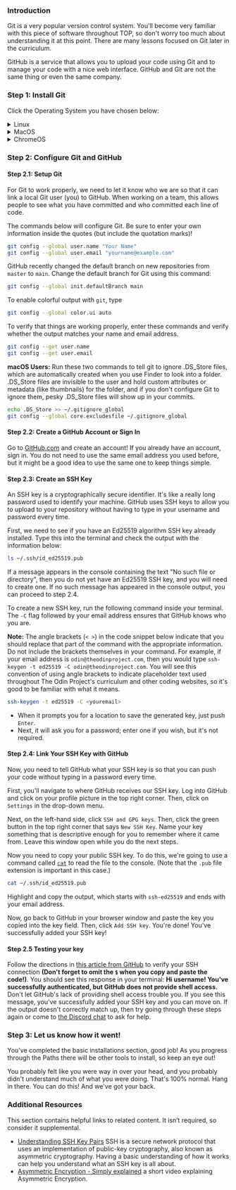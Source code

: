 ### Introduction

Git is a very popular version control system. You'll become very familiar with this piece of software throughout TOP, so don't worry too much about understanding it at this point. There are many lessons focused on Git later in the curriculum.

GitHub is a service that allows you to upload your code using Git and to manage your code with a nice web interface. GitHub and Git are not the same thing or even the same company.

### Step 1: Install Git

Click the Operating System you have chosen below:

<details markdown="block">
<summary class="dropDown-header">Linux
</summary>

#### Step 1.1: Update the system

Run these commands in the terminal to update the Linux system:

~~~bash
sudo apt update
sudo apt upgrade
~~~

#### Step 1.2: Install git

You likely have `git` installed already, but to make sure that we have the most up to date version of git, run the following commands:

~~~bash
sudo add-apt-repository ppa:git-core/ppa
sudo apt update
sudo apt install git
~~~

#### Step 1.3: Verify version

Make sure your git version is **at least** 2.28 by running this command:

~~~bash
git --version
~~~

If the version number is less than 2.28, follow the instructions again. 

</details>


<details markdown="block">
<summary class="dropDown-header">MacOS
</summary>

#### Step 1.0: Install Homebrew
  
First, you'll need to install Homebrew.  Make sure you have checked the requirements [here](https://docs.brew.sh/Installation#macos-requirements). Once you meet the requirements, copy and paste the following into your terminal:

~~~bash
/bin/bash -c "$(curl -fsSL https://raw.githubusercontent.com/Homebrew/install/HEAD/install.sh)"
~~~

**Note:** On an Apple Silicon Mac you will have an extra step to take.
If you look at the terminal output after installing Homebrew, you will see "Installation Successful!". Further down in the terminal there will be a section called "Next steps". 
Reading the terminal may seem a bit intimidating, but this is a great chance to overcome those feelings. Follow the next steps as stated in your terminal (copy and paste the commands given) to add Homebrew to your PATH, which allows you to use the `brew` command prefix. 

#### Step 1.1: Update Git

MacOS already comes with a version of Git, but you should update to the latest version. In the terminal, type

~~~bash
brew install git
~~~

This will install the latest version of Git. Easy, right?

#### Step 1.2: Verify version

If you have just installed and/or updated Git from the previous step, first close that terminal window.
  
**Open a new terminal window** and then make sure your git version is **at least** 2.28 by running this command:

~~~bash
git --version
~~~

If the version number is less than 2.28, follow the instructions again. If you are encountering a `no formulae found in taps` error:

1. Run `brew doctor`
2. You will see an output like the one below. NOTE: The actual output of `brew doctor` may vary based on the version of MacOS you're running, and any other issues you may have with your own installation. Ultimately, you must run each command line snippet that Homebrew provides after running `brew doctor` to repair your installation of Homebrew, including `brew cleanup` at the end.
![Brew Doctor Sample Output](https://cdn.statically.io/gh/TheOdinProject/curriculum/284f0cdc998be7e4751e29e8458323ad5d320303/foundations/installations/setting_up_git/imgs/00.png)
3. Run `brew install git`, **open a new terminal window**, and then check your version of Git, which should now be the latest.

</details>

<details markdown="block">
<summary class="dropDown-header">ChromeOS
</summary>

You will need to install Git from the source by following the instructions from this [Digital Ocean tutorial](https://www.digitalocean.com/community/tutorials/how-to-install-git-on-debian-10#installing-git-from-source).

</details>

### Step 2: Configure Git and GitHub

#### Step 2.1: Setup Git

For Git to work properly, we need to let it know who we are so that it can link a local Git user (you) to GitHub. When working on a team, this allows people to see what you have committed and who committed each line of code.

The commands below will configure Git. Be sure to enter your own information inside the quotes (but include the quotation marks)!

~~~bash
git config --global user.name "Your Name"
git config --global user.email "yourname@example.com"
~~~

GitHub recently changed the default branch on new repositories from `master` to `main`. Change the default branch for Git using this command:

~~~bash
git config --global init.defaultBranch main
~~~

To enable colorful output with `git`, type

~~~bash
git config --global color.ui auto
~~~

To verify that things are working properly, enter these commands and verify whether the output matches your name and email address.

~~~bash
git config --get user.name
git config --get user.email
~~~

**macOS Users:** Run these two commands to tell git to ignore .DS_Store files, which are automatically created when you use Finder to look into a folder. .DS_Store files are invisible to the user and hold custom attributes or metadata (like thumbnails) for the folder, and if you don't configure Git to ignore them, pesky .DS_Store files will show up in your commits.

~~~bash
echo .DS_Store >> ~/.gitignore_global
git config --global core.excludesfile ~/.gitignore_global
~~~

#### Step 2.2: Create a GitHub Account or Sign In

Go to [GitHub.com](https://github.com/) and create an account! If you already have an account, sign in. You do not need to use the same email address you used before, but it might be a good idea to use the same one to keep things simple.

#### Step 2.3: Create an SSH Key

An SSH key is a cryptographically secure identifier. It's like a really long password used to identify your machine. GitHub uses SSH keys to allow you to upload to your repository without having to type in your username and password every time.

First, we need to see if you have an Ed25519 algorithm SSH key already installed. Type this into the terminal and check the output with the information below:

~~~bash
ls ~/.ssh/id_ed25519.pub
~~~

If a message appears in the console containing the text "No such file or directory", then you do not yet have an Ed25519 SSH key, and you will need to create one. If no such message has appeared in the console output, you can proceed to step 2.4.

To create a new SSH key, run the following command inside your terminal. The `-C` flag followed by your email address ensures that GitHub knows who you are. 

**Note:** The angle brackets (`< >`) in the code snippet below indicate that you should replace that part of the command with the appropriate information. Do not include the brackets themselves in your command. For example, if your email address is `odin@theodinproject.com`, then you would type `ssh-keygen -t ed25519 -C odin@theodinproject.com`. You will see this convention of using angle brackets to indicate placeholder text used throughout The Odin Project's curriculum and other coding websites, so it's good to be familiar with what it means.

~~~bash
ssh-keygen -t ed25519 -C <youremail>
~~~

* When it prompts you for a location to save the generated key, just push `Enter`.
* Next, it will ask you for a password; enter one if you wish, but it's not required.

#### Step 2.4: Link Your SSH Key with GitHub

Now, you need to tell GitHub what your SSH key is so that you can push your code without typing in a password every time.

First, you'll navigate to where GitHub receives our SSH key. Log into GitHub and click on your profile picture in the top right corner. Then, click on `Settings` in the drop-down menu. 

Next, on the left-hand side, click `SSH and GPG keys`. Then, click the green button in the top right corner that says `New SSH Key`. Name your key something that is descriptive enough for you to remember where it came from. Leave this window open while you do the next steps.

Now you need to copy your public SSH key. To do this, we're going to use a command called [`cat`](http://www.linfo.org/cat.html) to read the file to the console. (Note that the `.pub` file extension is important in this case.)

~~~bash
cat ~/.ssh/id_ed25519.pub
~~~

Highlight and copy the output, which starts with `ssh-ed25519` and ends with your email address. 

Now, go back to GitHub in your browser window and paste the key you copied into the key field. Then, click `Add SSH key`. You're done! You've successfully added your SSH key!

#### Step 2.5 Testing your key

Follow the directions in [this article from GitHub](https://help.github.com/en/articles/testing-your-ssh-connection) to verify your SSH connection **(Don't forget to omit the `$` when you copy and paste the code!)**. You should see this response in your terminal: **Hi username! You've successfully authenticated, but GitHub does not provide shell access.** Don't let GitHub's lack of providing shell access trouble you. If you see this message, you've successfully added your SSH key and you can move on. If the output doesn't correctly match up, then try going through these steps again or come to [the Discord chat](https://discord.gg/fbFCkYabZB) to ask for help.

### Step 3: Let us know how it went!

You've completed the basic installations section, good job! As you progress through the Paths there will be other tools to install, so keep an eye out!

You probably felt like you were way in over your head, and you probably didn't understand much of what you were doing. That's 100% normal. Hang in there. You can do this! And we've got your back.

### Additional Resources

This section contains helpful links to related content. It isn’t required, so consider it supplemental.

* [Understanding SSH Key Pairs](https://winscp.net/eng/docs/ssh_keys) SSH is a secure network protocol that uses an implementation of public-key cryptography, also known as asymmetric cryptography. Having a basic understanding of how it works can help you understand what an SSH key is all about.
* [Asymmetric Encryption - Simply explained](https://www.youtube.com/watch?v=AQDCe585Lnc) a short video explaining Asymmetric Encryption.
